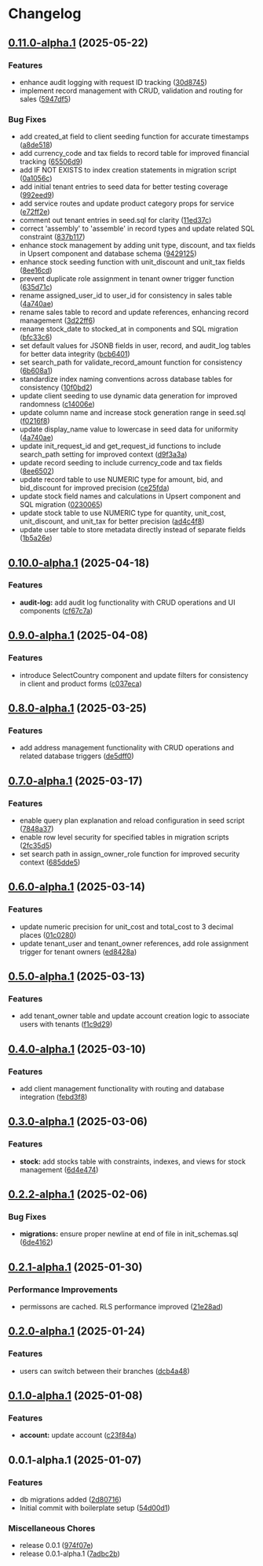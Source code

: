 # Changelog

## [0.11.0-alpha.1](https://github.com/EchoChart/echochart/compare/echochart-supabase-v0.10.0-alpha.1...echochart-supabase-v0.11.0-alpha.1) (2025-05-22)


### Features

* enhance audit logging with request ID tracking ([30d8745](https://github.com/EchoChart/echochart/commit/30d8745e771eb7ed6066c0aa43ec906f36b71e02))
* implement record management with CRUD, validation and routing for sales ([5947df5](https://github.com/EchoChart/echochart/commit/5947df571e226c8591cddead67071341418c0f40))


### Bug Fixes

* add created_at field to client seeding function for accurate timestamps ([a8de518](https://github.com/EchoChart/echochart/commit/a8de5188575fa395cf850f91490629350b80aa33))
* add currency_code and tax fields to record table for improved financial tracking ([65506d9](https://github.com/EchoChart/echochart/commit/65506d943b7a2d3c25f2c85aca81445108419f1f))
* add IF NOT EXISTS to index creation statements in migration script ([0a1056c](https://github.com/EchoChart/echochart/commit/0a1056c7245d4e09e9f460cba0bfd65a04db3a5c))
* add initial tenant entries to seed data for better testing coverage ([992eed9](https://github.com/EchoChart/echochart/commit/992eed90c23c6d7d499f68e616a58b42bc0b69af))
* add service routes and update product category props for service ([e72ff2e](https://github.com/EchoChart/echochart/commit/e72ff2e32d86b47ef4f900feb0a0947026ff833f))
* comment out tenant entries in seed.sql for clarity ([11ed37c](https://github.com/EchoChart/echochart/commit/11ed37c28b6760965514db8a14ba875ac1f9a850))
* correct 'assembly' to 'assemble' in record types and update related SQL constraint ([837b117](https://github.com/EchoChart/echochart/commit/837b11730f9f529065786ba7bad09f53f576787f))
* enhance stock management by adding unit type, discount, and tax fields in Upsert component and database schema ([9429125](https://github.com/EchoChart/echochart/commit/9429125534e9eead1923eef813c7afea32972978))
* enhance stock seeding function with unit_discount and unit_tax fields ([8ee16cd](https://github.com/EchoChart/echochart/commit/8ee16cd6fa816773230af4883af6f3fba6f7c137))
* prevent duplicate role assignment in tenant owner trigger function ([635d71c](https://github.com/EchoChart/echochart/commit/635d71c1a49438a6bb1432020725f5ed71e6af30))
* rename assigned_user_id to user_id for consistency in sales table ([4a740ae](https://github.com/EchoChart/echochart/commit/4a740ae18bdb42fdf6b2c2dc498666566ac3313e))
* rename sales table to record and update references, enhancing record management ([3d22ff6](https://github.com/EchoChart/echochart/commit/3d22ff6bd226216f9bed2a33672a05db30a6c64e))
* rename stock_date to stocked_at in components and SQL migration ([bfc33c6](https://github.com/EchoChart/echochart/commit/bfc33c6e3dec072e2b84be99e87043de3159c854))
* set default values for JSONB fields in user, record, and audit_log tables for better data integrity ([bcb6401](https://github.com/EchoChart/echochart/commit/bcb64011572e9bf2def8b4d84446ceb0944668c5))
* set search_path for validate_record_amount function for consistency ([6b608a1](https://github.com/EchoChart/echochart/commit/6b608a1515e84c94e396c9d33a03fb8828501820))
* standardize index naming conventions across database tables for consistency ([10f0bd2](https://github.com/EchoChart/echochart/commit/10f0bd29acbae5791156fa522348a15320c49996))
* update client seeding to use dynamic data generation for improved randomness ([c14006e](https://github.com/EchoChart/echochart/commit/c14006e876b1f1a40309ed361987aa2b597fec47))
* update column name and increase stock generation range in seed.sql ([f0216f8](https://github.com/EchoChart/echochart/commit/f0216f8a419e46b39cc6389f7217d796f95e3037))
* update display_name value to lowercase in seed data for uniformity ([4a740ae](https://github.com/EchoChart/echochart/commit/4a740ae18bdb42fdf6b2c2dc498666566ac3313e))
* update init_request_id and get_request_id functions to include search_path setting for improved context ([d9f3a3a](https://github.com/EchoChart/echochart/commit/d9f3a3a0b0ea3f239fd9d38c4ddc5f68b3ddedcf))
* update record seeding to include currency_code and tax fields ([8ee6502](https://github.com/EchoChart/echochart/commit/8ee6502d13291e9033b857de8997eea99e5a25fd))
* update record table to use NUMERIC type for amount, bid, and bid_discount for improved precision ([ce25fda](https://github.com/EchoChart/echochart/commit/ce25fda9ebca9f8243d2c392a5d242e3d1a35ebc))
* update stock field names and calculations in Upsert component and SQL migration ([0230065](https://github.com/EchoChart/echochart/commit/02300650d6289436daab114c8430adacabf04fe4))
* update stock table to use NUMERIC type for quantity, unit_cost, unit_discount, and unit_tax for better precision ([ad4c4f8](https://github.com/EchoChart/echochart/commit/ad4c4f8172ef27e8235925726564558312b75162))
* update user table to store metadata directly instead of separate fields ([1b5a26e](https://github.com/EchoChart/echochart/commit/1b5a26e9de99e2cb6bc13a5ada3d3223b7b469a8))

## [0.10.0-alpha.1](https://github.com/EchoChart/echochart/compare/echochart-supabase-v0.9.0-alpha.1...echochart-supabase-v0.10.0-alpha.1) (2025-04-18)


### Features

* **audit-log:** add audit log functionality with CRUD operations and UI components ([cf67c7a](https://github.com/EchoChart/echochart/commit/cf67c7a1155bbd108ca8ad96e6ce9d0082bb73df))

## [0.9.0-alpha.1](https://github.com/EchoChart/echochart/compare/echochart-supabase-v0.8.0-alpha.1...echochart-supabase-v0.9.0-alpha.1) (2025-04-08)


### Features

* introduce SelectCountry component and update filters for consistency in client and product forms ([c037eca](https://github.com/EchoChart/echochart/commit/c037eca085ba1477c2a3cb2313f8d96d35613830))

## [0.8.0-alpha.1](https://github.com/EchoChart/echochart/compare/echochart-supabase-v0.7.0-alpha.1...echochart-supabase-v0.8.0-alpha.1) (2025-03-25)


### Features

* add address management functionality with CRUD operations and related database triggers ([de5dff0](https://github.com/EchoChart/echochart/commit/de5dff0390086010b1d4f37df7900c12741fec61))

## [0.7.0-alpha.1](https://github.com/EchoChart/echochart/compare/echochart-supabase-v0.6.0-alpha.1...echochart-supabase-v0.7.0-alpha.1) (2025-03-17)


### Features

* enable query plan explanation and reload configuration in seed script ([7848a37](https://github.com/EchoChart/echochart/commit/7848a37b504ca2eb2a75669140e541b8ce73933c))
* enable row level security for specified tables in migration scripts ([2fc35d5](https://github.com/EchoChart/echochart/commit/2fc35d523074819493a1929071e7064ccd28ce57))
* set search path in assign_owner_role function for improved security context ([685dde5](https://github.com/EchoChart/echochart/commit/685dde56934f2cf6fd4ad77b010a0001f7ea6821))

## [0.6.0-alpha.1](https://github.com/EchoChart/echochart/compare/echochart-supabase-v0.5.0-alpha.1...echochart-supabase-v0.6.0-alpha.1) (2025-03-14)


### Features

* update numeric precision for unit_cost and total_cost to 3 decimal places ([01c0280](https://github.com/EchoChart/echochart/commit/01c028000a2c797621ead39ffd3e6f44c041068b))
* update tenant_user and tenant_owner references, add role assignment trigger for tenant owners ([ed8428a](https://github.com/EchoChart/echochart/commit/ed8428a6e6adade1b4b24884929fef8255908d21))

## [0.5.0-alpha.1](https://github.com/EchoChart/echochart/compare/echochart-supabase-v0.4.0-alpha.1...echochart-supabase-v0.5.0-alpha.1) (2025-03-13)


### Features

* add tenant_owner table and update account creation logic to associate users with tenants ([f1c9d29](https://github.com/EchoChart/echochart/commit/f1c9d29eb65d7f51848a1416c53be98c56011669))

## [0.4.0-alpha.1](https://github.com/EchoChart/echochart/compare/echochart-supabase-v0.3.0-alpha.1...echochart-supabase-v0.4.0-alpha.1) (2025-03-10)


### Features

* add client management functionality with routing and database integration ([febd3f8](https://github.com/EchoChart/echochart/commit/febd3f84cbfbc5bba66f2a8cf1d00937b3919651))

## [0.3.0-alpha.1](https://github.com/EchoChart/echochart/compare/echochart-supabase-v0.2.2-alpha.1...echochart-supabase-v0.3.0-alpha.1) (2025-03-06)


### Features

* **stock:** add stocks table with constraints, indexes, and views for stock management ([6d4e474](https://github.com/EchoChart/echochart/commit/6d4e4745106ef081c1f802de1fd886c911ade11f))

## [0.2.2-alpha.1](https://github.com/EchoChart/echochart/compare/echochart-supabase-v0.2.1-alpha.1...echochart-supabase-v0.2.2-alpha.1) (2025-02-06)


### Bug Fixes

* **migrations:** ensure proper newline at end of file in init_schemas.sql ([6de4162](https://github.com/EchoChart/echochart/commit/6de416228cc0f32ce9afe58625783ea52126347e))

## [0.2.1-alpha.1](https://github.com/EchoChart/echochart/compare/echochart-supabase-v0.2.0-alpha.1...echochart-supabase-v0.2.1-alpha.1) (2025-01-30)


### Performance Improvements

* permissons are cached. RLS performance improved ([21e28ad](https://github.com/EchoChart/echochart/commit/21e28adb21c22bd1297bde1ff534532127f9dd49))

## [0.2.0-alpha.1](https://github.com/EchoChart/echochart/compare/echochart-supabase-v0.1.0-alpha.1...echochart-supabase-v0.2.0-alpha.1) (2025-01-24)


### Features

* users can switch between their branches ([dcb4a48](https://github.com/EchoChart/echochart/commit/dcb4a489407436c32cc650ac93a73db698f5010b))

## [0.1.0-alpha.1](https://github.com/EchoChart/echochart/compare/echochart-supabase-v0.0.1-alpha.1...echochart-supabase-v0.1.0-alpha.1) (2025-01-08)


### Features

* **account:** update account ([c23f84a](https://github.com/EchoChart/echochart/commit/c23f84a790c03cb35d6241b668bb57d9f02737b7))

## 0.0.1-alpha.1 (2025-01-07)


### Features

* db migrations added ([2d80716](https://github.com/EchoChart/echochart/commit/2d8071644c43ab112f0cf16d22b19078746862df))
* Initial commit with boilerplate setup ([54d00d1](https://github.com/EchoChart/echochart/commit/54d00d17fd3852455070082322817b76cff7ea48))


### Miscellaneous Chores

* release 0.0.1 ([974f07e](https://github.com/EchoChart/echochart/commit/974f07e750591bff3d27bbdd8d74b7d265683304))
* release 0.0.1-alpha.1 ([7adbc2b](https://github.com/EchoChart/echochart/commit/7adbc2bfa4437a6f750bb9ed33809ee06c470ae6))
